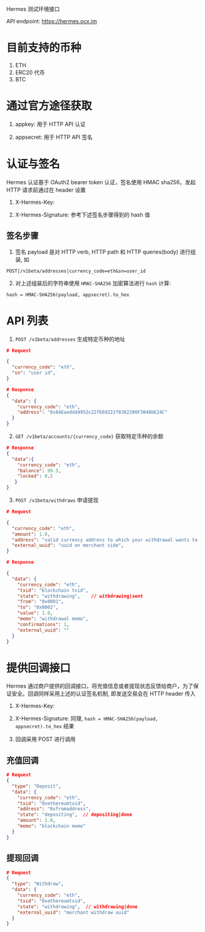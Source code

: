 Hermes 测试环境接口

API endpoint: https://hermes.ocx.im

# 目前支持的币种

1. ETH
2. ERC20 代币
3. BTC

# 通过官方途径获取

1. appkey:  用于 HTTP API 认证

2. appsecret:  用于 HTTP API 签名

# 认证与签名

Hermes 认证基于 OAuth2 bearer token 认证，签名使用 HMAC sha256，发起 HTTP 请求前通过在 header 设置

1. X-Hermes-Key: <appkey>

2. X-Hermes-Signature: 参考下述签名步骤得到的 hash 值

## 签名步骤

1. 签名 payload 是对 HTTP verb, HTTP path 和 HTTP queries(body) 进行组装, 如

```
POST|/v1beta/addresses|currency_code=eth&sn=user_id
```

2. 对上述组装后的字符串使用 `HMAC-SHA256` 加密算法进行 `hash` 计算:

```
hash = HMAC-SHA256(payload, appsecret).to_hex
```

# API 列表

1. `POST /v1beta/addresses` 生成特定币种的地址

```json
# Request

{
  "currency_code": "eth",
  "sn": "user id",
}

# Response
{
  "data": {
    "currency_code": "eth",
    "address": "0x84Eaeddd4952c22fE69222f8382200F3048bE24C"
  }
}
```


2. `GET /v1beta/accounts/{currency_code}`  获取特定币种的余额

```json
# Response
{
  "data":{
    "currency_code": "eth",
    "balance": 99.5,
    "locked": 0.5
   }
}
```

3. `POST /v1beta/withdraws` 申请提现

```json
# Request

{
  "currency_code": "eth",
  "amount": 1.0,
  "address": "valid currency address to which your withdrawal wants to send",
  "external_uuid": "uuid on merchant side",
}

# Response

{
  "data": {
    "currency_code": "eth",
    "txid": "blockchain txid",
    "state": "withdrawing",    // withdrawing|sent
    "from": "0x0001",
    "to": "0x0002",
    "value": 1.0,
    "memo": "withdrawal memo",
    "confirmations": 1,
    "external_uuid": "" 
  }
}
```

# 提供回调接口

Hermes 通过商户提供的回调接口，将充值信息或者提现状态反馈给商户，为了保证安全。回调同样采用上述的认证签名机制, 即发送交易会在 HTTP header 传入


1. X-Hermes-Key: <appkey>

2. X-Hermes-Signature: 同理, `hash = HMAC-SHA256(payload, appsecret).to_hex` 结果

3. 回调采用 POST 进行调用


## 充值回调

```json
# Request
{
  "type": "Deposit",
  "data": {
    "currency_code": "eth",
    "txid": "0xethereumtxid",
    "address": "0xfromaddress",
    "state": "depositing",  // depositing|done
    "amount": 1.0,
    "memo": "blockchain memo"
  }
}
```


## 提现回调

```json
# Request
{
  "type": "Withdraw",
  "data": {
    "currency_code": "eth",
    "txid": "0xethereumtxid",
    "state": "withdrawing",  // withdrawing|done
    "external_uuid": "merchant withdraw uuid"
  }
}
```








